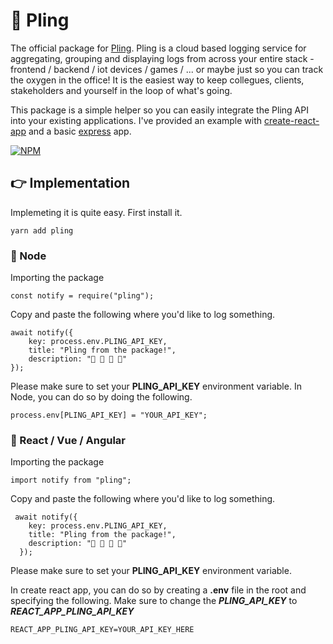 # 🔔 Pling

The official package for [Pling](https://pling.dev). Pling is a cloud based logging service for aggregating, grouping and displaying logs from across your entire stack - frontend / backend / iot devices / games / ... or maybe just so you can track the oxygen in the office! It is the easiest way to keep collegues, clients, stakeholders and yourself in the loop of what's going.

This package is a simple helper so you can easily integrate the Pling API into your existing applications. I've provided an example with [create-react-app](https://github.com/driescroons/pling-react) and a basic [express](https://github.com/driescroons/pling-express) app.

[![NPM](https://nodei.co/npm/pling.png)](https://nodei.co/npm/pling/)

## 👉 Implementation

Implemeting it is quite easy. First install it.

```
yarn add pling
```

### 🤖 Node

Importing the package

```
const notify = require("pling");
```

Copy and paste the following where you'd like to log something.

```
await notify({
    key: process.env.PLING_API_KEY,
    title: "Pling from the package!",
    description: "👋 👋 👋 👋"
});
```

Please make sure to set your **PLING_API_KEY** environment variable. In Node, you can do so by doing the following.

```
process.env[PLING_API_KEY] = "YOUR_API_KEY";
```

### 🤖 React / Vue / Angular

Importing the package

```
import notify from "pling";
```

Copy and paste the following where you'd like to log something.

```
 await notify({
    key: process.env.PLING_API_KEY,
    title: "Pling from the package!",
    description: "👋 👋 👋 👋"
  });
```

Please make sure to set your **PLING_API_KEY** environment variable.

In create react app, you can do so by creating a **.env** file in the root and specifying the following. Make sure to change the **_PLING_API_KEY_** to **_REACT_APP_PLING_API_KEY_**

```
REACT_APP_PLING_API_KEY=YOUR_API_KEY_HERE
```
